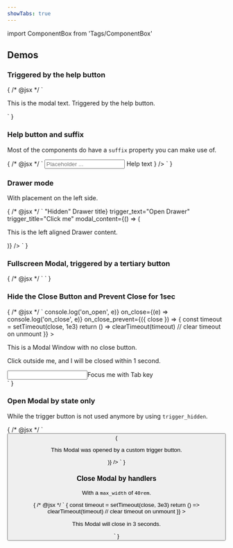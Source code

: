 ```yaml
---
showTabs: true
---
```


import ComponentBox from 'Tags/ComponentBox'

## Demos

### Triggered by the help button

<ComponentBox data-dnb-test="modal-trigger-default">
	{
	/* @jsx */ `
<Modal title="Modal Title">
  <Section spacing style_type="mint-green">
    <P>This is the modal text. Triggered by the help button.</P>
  </Section>
</Modal>
	`
	}
</ComponentBox>

### Help button and suffix

Most of the components do have a `suffix` property you can make use of.

<ComponentBox data-dnb-test="modal-help-button">
	{
	/* @jsx */ `
<Input
  label="Input"
  placeholder="Placeholder ..."
  suffix={
    <Modal>
      Help text
    </Modal>
  }
/>
	`
	}
</ComponentBox>

### Drawer mode

With placement on the left side.

<ComponentBox>
	{
	/* @jsx */ `
<Modal
  mode="drawer"
  container_placement="left"
  align_content="center"
  title={<span className="dnb-sr-only">"Hidden" Drawer title</span>}
  trigger_text="Open Drawer"
  trigger_title="Click me"
  modal_content={() => (
    <P>This is the left aligned Drawer content.</P>
  )}
/>
	`
	}
</ComponentBox>

### Fullscreen Modal, triggered by a tertiary button

<ComponentBox>
	{
	/* @jsx */ `
<Modal
  title="Modal Title"
  fullscreen="true"
  trigger_variant="tertiary"
  trigger_text="Click me"
  trigger_icon="bell"
  modal_content="This is the modal text. Triggered by a tertiary button."
/>
	`
	}
</ComponentBox>

### Hide the Close Button and Prevent Close for 1sec

<ComponentBox>
	{
	/* @jsx */ `
<Modal
  title="1s close delay"
  trigger_text="Click me"
  prevent_close="true"
  hide_close_button="true"
  on_open={(e) => console.log('on_open', e)}
  on_close={(e) => console.log('on_close', e)}
  on_close_prevent={({ close }) => {
    const timeout = setTimeout(close, 1e3)
    return () => clearTimeout(timeout) // clear timeout on unmount
  }}
>
  <P>This is a Modal Window with no close button.</P>
  <P>Click outside me, and I will be closed within 1 second.</P>
  <Section spacing style_type="divider">
    <Input label="Focus:">Focus me with Tab key</Input>
  </Section>
</Modal>
	`
	}
</ComponentBox>

### Open Modal by state only

While the trigger button is not used anymore by using `trigger_hidden`.

<ComponentBox>
	{
	/* @jsx */ `
<Button
  id="custom-triggerer"
  text="Custom trigger Button"
  on_click={() => (
    <Modal
      title="Modal Title"
      trigger_hidden
      open_state="opened"
      //labelled_by="custom-triggerer"
    >
      <Section spacing style_type="divider">
        <P>This Modal was opened by a custom trigger button.</P>
      </Section>
    </Modal>
  )}
/>
	`
	}
</ComponentBox>

### Close Modal by handlers

With a `max_width` of `40rem`.

<ComponentBox>
	{
	/* @jsx */ `
<Modal
  title="Auto close"
  trigger_text="Click me"
  align_content="center"
  max_width="40rem"
  close_modal={close => {
    const timeout = setTimeout(close, 3e3)
    return () => clearTimeout(timeout) // clear timeout on unmount
  }}
>
  <Section spacing style_type="emerald-green">
    <P>This Modal will close in 3 seconds.</P>
  </Section>
</Modal>
	`
	}
</ComponentBox>
